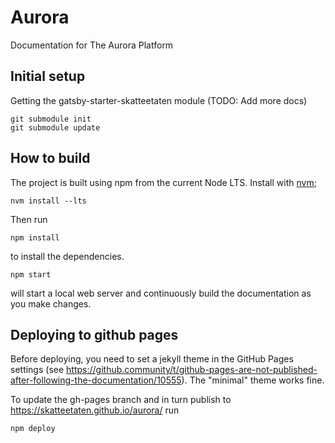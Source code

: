 # Aurora

Documentation for The Aurora Platform

## Initial setup

Getting the gatsby-starter-skatteetaten module (TODO: Add more docs)

    git submodule init
    git submodule update

## How to build

The project is built using npm from the current Node LTS. Install with [nvm](https://github.com/creationix/nvm);

    nvm install --lts

Then run

    npm install

to install the dependencies.

    npm start

will start a local web server and continuously build the documentation as you make changes.

## Deploying to github pages

Before deploying, you need to set a jekyll theme in the GitHub Pages settings (see https://github.community/t/github-pages-are-not-published-after-following-the-documentation/10555). The "minimal" theme works fine.

To update the gh-pages branch and in turn publish to https://skatteetaten.github.io/aurora/ run

    npm deploy
